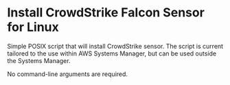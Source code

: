 # Install CrowdStrike Falcon Sensor for Linux

Simple POSIX script that will install CrowdStrike sensor. The script is current tailored to the use within AWS Systems Manager, but can be used outside the Systems Manager.

No command-line arguments are required.
